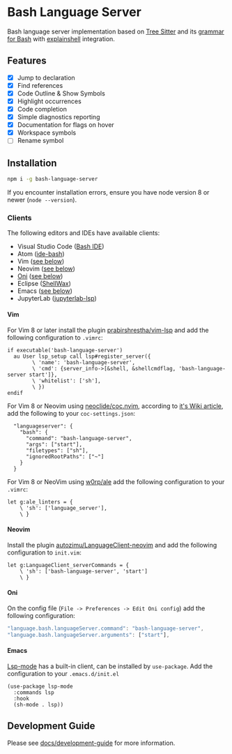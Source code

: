 # Bash Language Server

Bash language server implementation based on [Tree Sitter][tree-sitter] and its [grammar for Bash][tree-sitter-bash]
with [explainshell][explainshell] integration.

## Features

- [x] Jump to declaration
- [x] Find references
- [x] Code Outline & Show Symbols
- [x] Highlight occurrences
- [x] Code completion
- [x] Simple diagnostics reporting
- [x] Documentation for flags on hover
- [x] Workspace symbols
- [ ] Rename symbol

## Installation

```bash
npm i -g bash-language-server
```

If you encounter installation errors, ensure you have node version 8 or newer (`node --version`).


### Clients

The following editors and IDEs have available clients:

- Visual Studio Code ([Bash IDE][vscode-marketplace])
- Atom ([ide-bash][ide-bash])
- Vim ([see below](#vim))
- Neovim ([see below](#neovim))
- [Oni](https://github.com/onivim/oni) ([see below](#oni))
- Eclipse ([ShellWax](https://marketplace.eclipse.org/content/shellwax))
- Emacs ([see below](#emacs))
- JupyterLab ([jupyterlab-lsp][jupyterlab-lsp])

#### Vim

For Vim 8 or later install the plugin [prabirshrestha/vim-lsp][vim-lsp] and add the following configuration to `.vimrc`:

```vim
if executable('bash-language-server')
  au User lsp_setup call lsp#register_server({
        \ 'name': 'bash-language-server',
        \ 'cmd': {server_info->[&shell, &shellcmdflag, 'bash-language-server start']},
        \ 'whitelist': ['sh'],
        \ })
endif
```

For Vim 8 or Neovim using [neoclide/coc.nvim][coc.nvim], according to [it's Wiki article](https://github.com/neoclide/coc.nvim/wiki/Language-servers#bash), add the following to your `coc-settings.json`:

```jsonc
  "languageserver": {
    "bash": {
      "command": "bash-language-server",
      "args": ["start"],
      "filetypes": ["sh"],
      "ignoredRootPaths": ["~"]
    }
  }
```

For Vim 8 or NeoVim using [w0rp/ale][vim-ale] add the following
configuration to your `.vimrc`:

```vim
let g:ale_linters = {
    \ 'sh': ['language_server'],
    \ }
```

#### Neovim

Install the plugin [autozimu/LanguageClient-neovim][languageclient-neovim] and add the following configuration to
`init.vim`:

```vim
let g:LanguageClient_serverCommands = {
    \ 'sh': ['bash-language-server', 'start']
    \ }
```

#### Oni

On the config file (`File -> Preferences -> Edit Oni config`) add the following configuration:

```javascript
"language.bash.languageServer.command": "bash-language-server",
"language.bash.languageServer.arguments": ["start"],
```

#### Emacs

[Lsp-mode](https://github.com/emacs-lsp/lsp-mode) has a built-in client, can be installed by `use-package`.
Add the configuration to your `.emacs.d/init.el`

```emacs-lisp
(use-package lsp-mode
  :commands lsp
  :hook
  (sh-mode . lsp))
```

## Development Guide

Please see [docs/development-guide][dev-guide] for more information.

[tree-sitter]: https://github.com/tree-sitter/tree-sitter
[tree-sitter-bash]: https://github.com/tree-sitter/tree-sitter-bash
[vscode-marketplace]: https://marketplace.visualstudio.com/items?itemName=mads-hartmann.bash-ide-vscode
[dev-guide]: https://github.com/mads-hartmann/bash-language-server/blob/master/docs/development-guide.md
[ide-bash]: https://atom.io/packages/ide-bash
[explainshell]: https://explainshell.com/
[languageclient-neovim]: https://github.com/autozimu/LanguageClient-neovim
[vim-lsp]: https://github.com/prabirshrestha/vim-lsp
[vim-ale]: https://github.com/w0rp/ale
[coc.nvim]: https://github.com/neoclide/coc.nvim
[jupyterlab-lsp]: https://github.com/krassowski/jupyterlab-lsp
